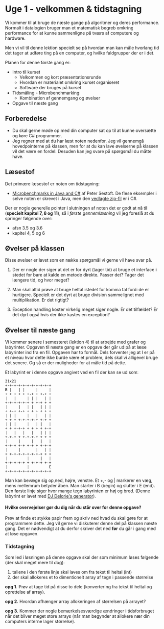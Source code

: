 # Uge 1 - velkommen & tidstagning
Vi kommer til at bruge de næste gange på algoritmer og deres performance. 
Normalt i datalogien bruger man et matematisk begreb omkring performance for at kunne sammenligne på tværs af computere og hardware. 

Men vi vil til denne lektion specielt se på hvordan man kan måle hvorlang tid det tager at udføre ting på en computer, og hvilke faldgrupper der er i det.

Planen for denne første gang er:

- Intro til kurset
	- Velkommen og kort præsentationsrunde
	- Hvordan er materialet omkring kurset organiseret
	- Software der bruges på kurset
- Tidsmåling - Microbenchmarking
	- Kombination af gennemgang og øvelser
- Opgave til næste gang 

## Forberedelse
- Du skal gerne møde op med din computer sat op til at kunne oversætte og køre C# programmer. 
- Jeg regner med at du har læst noten nedenfor. Jeg vil gennemgå hovedpointerne på klassen, men for at du kan lave øvelserne på klassen vil det være en fordel. Desuden kan jeg svare på spørgsmål du måtte have.

## Læsestof
Det primære læsestof er noten om tidstagning:

- [Microbenchmarks in Java and C#](SestoftMicrobenchmarking.pdf) af Peter Sestoft. De flese eksempler i selve noten er skrevet i Java, men den [vedlagte zip-fil](benchmarks-csharp.zip) er i C#.  

Der er nogle generelle pointer i slutningen af noten det er godt at nå til (**specielt kapitel 7, 8 og 11**), så i *første gennemlæsning* vil jeg foreslå at du springer følgende over:

- afsn 3.5 og 3.6
- kapitel 4, 5 og 6

## Øvelser på klassen
Disse øvelser er lavet som en række spørgsmål vi gerne vil have svar på.

1. Der er nogle der siger at det er for dyrt (tager tid) at bruge et interface i stedet for bare at kalde en metode direkte. Passer det? Tager det længere tid, og hvor meget?

2. Man skal altid prøve at bruge heltal istedet for komma tal fordi de er hurtigere. Specielt er det dyrt at bruge division sammelignet med multiplikation. Er det rigtigt? 

3. Exception handling koster virkelig meget siger nogle. Er det tilfældet? Er det dyrt også hvis der ikke kastes en exception?

## Øvelser til næste gang
Vi kommer senere i semesteret (lektion 4) til at arbejde med grafer og labyrinter. Opgaven til næste gang er en opgave der går ud på at læse labyrinter ind fra en fil. Opgaven har to formål. Dels forventer jeg at I er på et niveau hvor dette ikke burde være et problem, dels skal vi alligevel bruge det senere. Og så er der muligheder for at måle tid på dette. 

Et labyrint er i denne opgave angivet ved en fil der kan se ud som:

```
21x21
+-+-+-+-+-+-+-+-+-+-+
B |   | |     |     |
+ + + + + +-+ + +-+ +
|   |     | | |   | |
+-+-+-+-+-+ + +-+ + +
|     |   | |   | | |
+ +-+ +-+ + + + + + +
| | |     |   |   | |
+ + + +-+-+-+-+ +-+ +
| | |     |   | |   |
+ + +-+-+ + + + + +-+
|   |   |   |   | | |
+-+-+ + +-+-+-+ + + +
|     |     |   |   |
+-+-+ +-+ +-+ + +-+-+
|     |       |   | |
+ +-+-+-+-+-+-+-+ + +
|         |     |   |
+-+-+-+-+ + +-+-+ +-+
|         |         E
+-+-+-+-+-+-+-+-+-+-+
```

Man kan bevæge sig op,ned, højre, venstre. Et +,- og | markerer en væg, mens mellemrum betyder åben. Man starter i B (begin) og slutter i E (end). 
Den første linje siger hvor mange tegn labyrinten er høj og bred. 
(Denne labyrint er lavet med [DJ Delorie's generator](http://www.delorie.com/game-room/mazes/genmaze.cgi)).

#### Hvilke overvejelser gør du dig når du står over for denne opgave?
Prøv at finde et stykke papir frem og skriv ned hvad du skal gøre for at programmere dette. Jeg vil gerne vi diskuterer denne del på klassen næste gang. Det er nødvendigt at du derfor skriver det ned **før** du går i gang med at løse opgaven.

### Tidstagning
Som led i løsningen på denne opgave skal der som minimum løses følgende (der skal meget mere til dog):

1. tallene i den første linje skal laves om fra tekst til heltal (int)
2. der skal allokeres et to dimentionelt array af tegn i passende størrelse

**opg 1.** Prøv at tage tid på disse to dele (konvertering fra tekst til heltal og oprettelse af array).

**opg 2.** Hvordan afhænger array allokeringen af størrelsen på arrayet? 

**opg 3.** Kommer der nogle bemærkelsesværdige ændringer i tidsforbruget når det bliver meget store arrays (når man begynder at allokere nær din computers interne lager størrelse).

